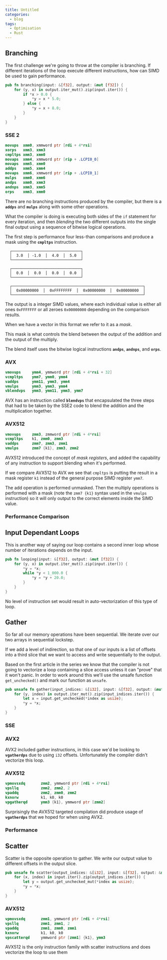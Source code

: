 ```yaml
---
title: Untitled
categories:
  - blog
tags:
  - Optimisation
  - Rust
---
```


## Branching

The first challenge we're going to throw at the compiler is branching. If different iterations of the loop execute different instructions, how can SIMD be used to gain performance.

```rust
pub fn branching(input: &[f32], output: &mut [f32]) {
    for (y, x) in output.iter_mut().zip(input.iter()) {
        if *x > 0.0 {
            *y = x * 5.0;
        } else {
            *y = x + 8.0;
        }
    }
}
```

### SSE 2
```nasm
movups  xmm0, xmmword ptr [rdi + 4*rsi]
xorps   xmm3, xmm3
cmpltps xmm3, xmm0
movaps  xmm4, xmmword ptr [rip + .LCPI0_0]
movaps  xmm5, xmm0
addps   xmm5, xmm4
movaps  xmm6, xmmword ptr [rip + .LCPI0_1]
mulps   xmm0, xmm6
andps   xmm0, xmm3
andnps  xmm3, xmm5
orps    xmm3, xmm0
```

There are no branching instructions produced by the compiler, but there is a **`addps`** and **`mulps`** along with some other operations.

What the compiler is doing is executing both sides of the `if` statement for every iteration, and then *blending* the two different outputs into the single final output using a sequence of bitwise logical operations.

The first step is performance four less-than comparisons and produce a mask using the **`cmpltps`** instruction.

```
  ┌───────────────────────────────┐
  │  3.0  │ -1.0  │  4.0  │  5.0  │
  └───────────────────────────────┘

  ┌───────────────────────────────┐
  │  0.0  │  0.0  │  0.0  │  0.0  │
  └───────────────────────────────┘
  
  ┌───────────────────────────────────────────────────────────┐
  │  0x00000000  │  0xFFFFFFFF  │  0x00000000  │  0x00000000  │
  └───────────────────────────────────────────────────────────┘
```

The output is a integer SIMD values, where each individual value is either all ones `0xFFFFFFF` or all zeroes `0x00000000` depending on the comparison results.

When we have a vector in this format we refer to it as a *mask*.

This mask is what controls the blend between the output of the addition and the output of the multiply.

The blend itself uses the bitwise logical instructions **`andps`**, **`andnps`**, and **`orps`**.

### AVX

```nasm
vmovups     ymm4, ymmword ptr [rdi + 4*rsi + 32]
vcmpltps    ymm7, ymm0, ymm4
vaddps      ymm11, ymm3, ymm4
vmulps      ymm3, ymm3, ymm4
vblendvps   ymm3, ymm11, ymm3, ymm7
```

AVX has an instruction called **`blendvps`** that encapsulated the three steps that had to be taken by the SSE2 code to blend the addition and the multiplication together.

### AVX512

```nasm
vmovups     zmm3, zmmword ptr [rdi + 4*rsi]
vcmpltps    k1, zmm0, zmm3
vaddps      zmm7, zmm3, zmm1
vmulps      zmm7 {k1}, zmm3, zmm2
```

AVX512 introduced the concept of *mask registers*, and added the capability of any instruction to support blending when it's performed.

If we compare AVX512 to AVX we see that `cmpltps` is putting the result in a mask register `k1` instead of the general purpose SIMD register `ymm7`.

The add operation is performed unmasked. Then the multiply operations is performed with a mask (note the `zmm7 {k1}` syntax used in the `vmulps` instruction) so it will only output to the correct elements inside the SIMD value.


### Performance Comparison

## Input Dependant Loops

This is another way of saying our loop contains a second inner loop whose number of iterations depends on the input.

```rust
pub fn looping(input: &[f32], output: &mut [f32]) {
    for (y, x) in output.iter_mut().zip(input.iter()) {
        *y = *x;
        while *y < 1_000.0 {
            *y = *y + 20.0;
        }
    }
}
```

No level of instruction set would result in auto-vectorization of this type of loop.

## Gather

So far all our memory operations have been sequential. We iterate over our two arrays in sequential lockstep.

If we add a level of indirection, so that one of our inputs is a list of offsets into a third slice that we want to access and write sequentially to the output. 

Based on the first article in the series we know that the compiler is not going to vectorize a loop containing a slice access unless it can "prove" that it won't panic. In order to work around this we'll use the unsafe function `get_unchecked()` and mark our function as `unsafe`.

```rust
pub unsafe fn gather(input_indices: &[i32], input: &[f32], output: &mut [f32]) {
    for (y, index) in output.iter_mut().zip(input_indices.iter()) {
        let x = input.get_unchecked(*index as usize);
        *y = *x;
    }
}
```

### SSE


### AVX2

AVX2 included gather instructions, in this case we'd be looking to **`vgatherdps`** due to using `i32` offsets. Unfortunately the compiler didn't vectorize this loop.

### AVX512

```nasm
vpmovsxdq       zmm2, ymmword ptr [rdi + 4*rsi]
vpsllq          zmm2, zmm2, 2
vpaddq          zmm2, zmm0, zmm2
kxnorw          k1, k0, k0
vpgatherqd      ymm3 {k1}, ymmword ptr [zmm2]
```

Surprisingly the AVX512 targeted compilation did produce usage of **`vgatherdps`** that we hoped for when using AVX2.

### Performance

## Scatter

Scatter is the opposite operation to gather. We write our output value to different offsets in the output slice.

```rust
pub unsafe fn scatter(output_indices: &[i32], input: &[f32], output: &mut [f32]) {
    for (x, index) in input.iter().zip(output_indices.iter()) {
        let y = output.get_unchecked_mut(*index as usize);
        *y = *x;
    }
}
```

### AVX512

```nasm
vpmovsxdq       zmm1, ymmword ptr [rdi + 4*rsi]
vpsllq          zmm1, zmm1, 2
vpaddq          zmm1, zmm0, zmm1
kxnorw          k1, k0, k0
vpscatterqd     ymmword ptr [zmm1] {k1}, ymm3
```

AVX512 is the only instruction family with scatter instructions and does vectorize the loop to use them

